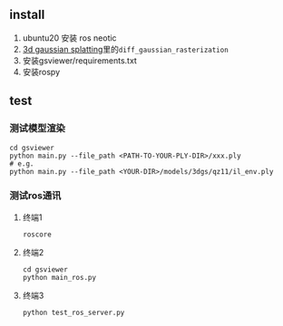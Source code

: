 ## install
1. ubuntu20 安装 ros neotic
2. [3d gaussian splatting](https://github.com/graphdeco-inria/gaussian-splatting)里的`diff_gaussian_rasterization`
3. 安装gsviewer/requirements.txt
4. 安装rospy

## test

### 测试模型渲染

```shell
cd gsviewer
python main.py --file_path <PATH-TO-YOUR-PLY-DIR>/xxx.ply
# e.g.
python main.py --file_path <YOUR-DIR>/models/3dgs/qz11/il_env.ply
```

### 测试ros通讯

1. 终端1

    ```shell
    roscore
    ```

2. 终端2

    ```shell
    cd gsviewer
    python main_ros.py
    ```

3. 终端3

    ```
    python test_ros_server.py
    ```

    
